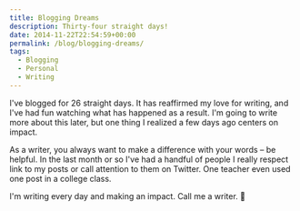 ```yaml
---
title: Blogging Dreams
description: Thirty-four straight days!
date: 2014-11-22T22:54:59+00:00
permalink: /blog/blogging-dreams/
tags:
  - Blogging
  - Personal
  - Writing
---
```


I've blogged for 26 straight days. It has reaffirmed my love for writing, and I've had fun watching what has happened as a result. I'm going to write more about this later, but one thing I realized a few days ago centers on impact.

As a writer, you always want to make a difference with your words – be helpful. In the last month or so I've had a handful of people I really respect link to my posts or call attention to them on Twitter. One teacher even used one post in a college class.

I'm writing every day and making an impact. Call me a writer. 🙂